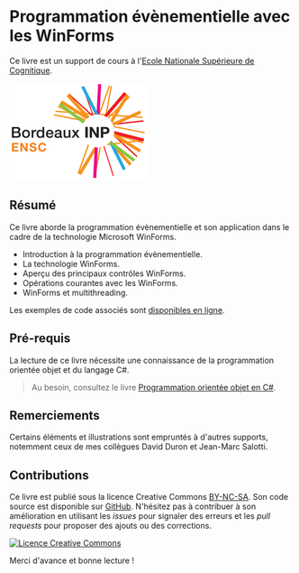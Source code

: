 # Programmation évènementielle avec les WinForms

Ce livre est un support de cours à l'[Ecole Nationale Supérieure de Cognitique](https://ensc.bordeaux-inp.fr).

![](images/ensc-logo.png)

## Résumé

Ce livre aborde la programmation évènementielle et son application dans le cadre de la technologie Microsoft WinForms.

* Introduction à la programmation évènementielle.
* La technologie WinForms.
* Aperçu des principaux contrôles WinForms.
* Opérations courantes avec les WinForms.
* WinForms et multithreading.

Les exemples de code associés sont [disponibles en ligne](https://github.com/bpesquet/prog-evt-winforms/tree/master/examples).

## Pré-requis

La lecture de ce livre nécessite une connaissance de la programmation orientée objet et du langage C#.

> Au besoin, consultez le livre [Programmation orientée objet en C#](https://www.gitbook.com/book/bpesquet/programmation-orientee-objet-csharp/).

## Remerciements

Certains éléments et illustrations sont empruntés à d'autres supports, notemment ceux de mes collègues David Duron et Jean-Marc Salotti.

## Contributions

Ce livre est publié sous la licence Creative Commons [BY-NC-SA](http://creativecommons.org/licenses/by-nc-sa/4.0/). Son code source est disponible sur [GitHub](https://github.com/bpesquet/prog-evt-winforms). N'hésitez pas à contribuer à son amélioration en utilisant les *issues* pour signaler des erreurs et les *pull requests* pour proposer des ajouts ou des corrections.

<a rel="license" href="http://creativecommons.org/licenses/by-nc-sa/4.0/"><img alt="Licence Creative Commons" style="border-width:0" src="https://i.creativecommons.org/l/by-nc-sa/4.0/88x31.png" /></a>

Merci d'avance et bonne lecture !
